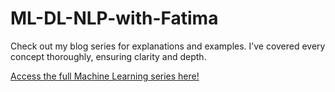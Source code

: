 # ML-DL-NLP-with-Fatima

Check out my blog series for explanations and examples. I’ve covered every concept thoroughly, ensuring clarity and depth.

[Access the full Machine Learning series here!](https://mahia.hashnode.dev/series/machine-learning)
